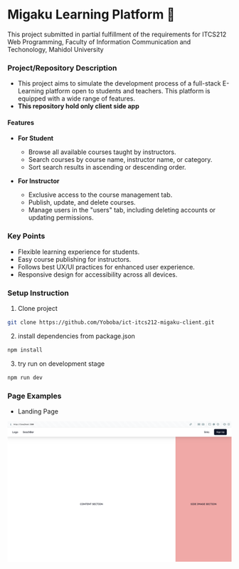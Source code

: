# Migaku Learning Platform 📖

<p>This project submitted in partial fulfillment of
the requirements for ITCS212 Web Programming, Faculty of Information Communication and Techonology,  Mahidol University
</p>

### Project/Repository Description
- This project aims to simulate the development process of a full-stack E-Learning platform open to students and teachers. This platform is equipped with a wide range of features. 
- **This repository hold only client side app**

#### Features

- **For Student**
  - Browse all available courses taught by instructors.
  - Search courses by course name, instructor name, or category.
  - Sort search results in ascending or descending order.
  
- **For Instructor**
  - Exclusive access to the course management tab.
  - Publish, update, and delete courses.
  - Manage users in the "users" tab, including deleting accounts  or updating permissions.


### Key Points
- Flexible learning experience for students.
- Easy course publishing for instructors.
- Follows best UX/UI practices for enhanced user experience.
- Responsive design for accessibility across all devices.

### Setup Instruction
<!-- setup instruction info  -->
1. Clone project
```bash
git clone https://github.com/Yoboba/ict-itcs212-migaku-client.git
```
2. install dependencies from package.json
```bash
npm install
```
3. try run on development stage
```bash
npm run dev
```

### Page Examples
- Landing Page
<img src="./src/public/landing.png"/>
